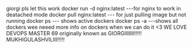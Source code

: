 giorgi pls let this work 
docker run -d nginx:latest    ---for nginx to work in deatached mode 
docker pull nginx:latest    --- for just pulling image but not running 
docker ps --- shows active dockers 
docker ps -a   ---shows all dockers 
wee neeed more info on dockers when we can do it <3 
WE LOVE DEVOPS MASTER 69 originally known as GIORGIIIIIII!!!!! MUKHIGULASHVILIII!!!!!
